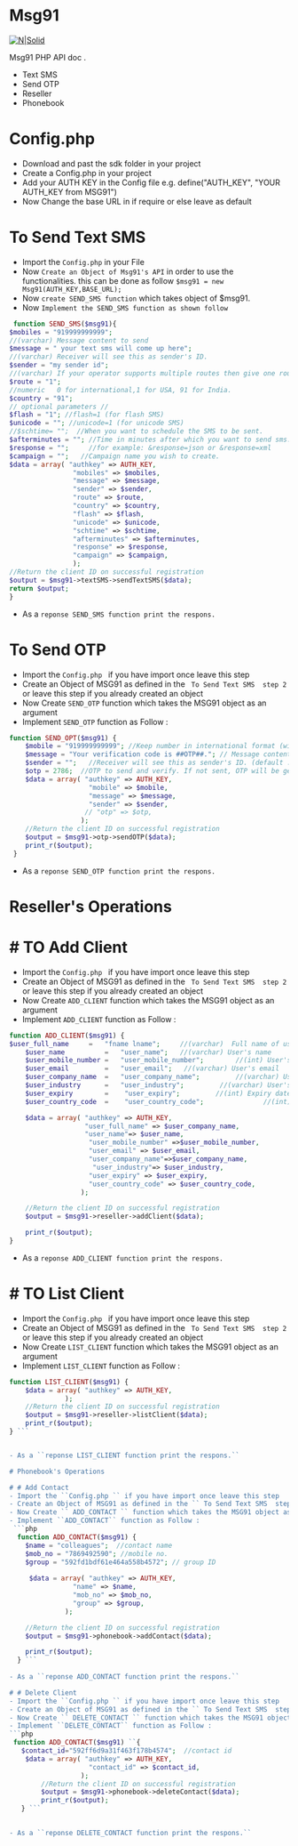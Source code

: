 # Msg91

[![N|Solid](http://images.jdmagicbox.com/indore/t9/0731px731.x731.130801124923.p7t9/catalogue/msg-91-indore-irrtl.jpg)](https://nodesource.com/products/nsolid)

Msg91 PHP API doc .

  - Text SMS
  - Send OTP
  - Reseller
  - Phonebook
 
# Config.php
- Download and past the sdk folder in your project 
- Create a Config.php in your project
- Add your AUTH KEY in the Config file 
 e.g. define("AUTH_KEY", "YOUR AUTH_KEY from MSG91")
- Now Change the base URL in if require or else leave as default

# To Send Text SMS

  - Import the ``Config.php`` in your File  
  - Now ``Create an Object of Msg91's API`` in order to use the functionalities. this can be done as follow
  ``$msg91 = new Msg91(AUTH_KEY,BASE_URL);``
- Now ``create SEND_SMS function`` which takes object of $msg91.
- Now ``Implement the SEND_SMS function as shown follow``
```php
 function SEND_SMS($msg91){
$mobiles = "919999999999";
//(varchar)	Message content to send
$message = " your text sms will come up here";
//(varchar)	Receiver will see this as sender's ID.
$sender = "my sender id";
//(varchar)	If your operator supports multiple routes then give one route name. Eg: route=1 for promotional, route=4 for transactional SMS.
$route = "1";
//numeric	0 for international,1 for USA, 91 for India.
$country = "91";
// optional parameters //
$flash = "1"; //flash=1 (for flash SMS)
$unicode = ""; //unicode=1 (for unicode SMS)
//$schtime= "";  //When you want to schedule the SMS to be sent.
$afterminutes = ""; //Time in minutes after which you want to send sms.
$response = "";     //for example: &response=json or &response=xml
$campaign = "";   //Campaign name you wish to create.
$data = array( "authkey" => AUTH_KEY,
                "mobiles" => $mobiles,
                "message" => $message,
                "sender" => $sender,
                "route" => $route,
                "country" => $country,
                "flash" => $flash,
                "unicode" => $unicode,
                "schtime" => $schtime,
                "afterminutes" => $afterminutes,
                "response" => $response,
                "campaign" => $campaign,
                );
//Return the client ID on successful registration
$output = $msg91->textSMS->sendTextSMS($data);
return $output;
} 
```

- As a ``reponse SEND_SMS function print the respons.``

# To Send  OTP
- Import the ``Config.php `` if you have import once leave this step
- Create an Object of MSG91 as defined in the `` To Send Text SMS  step 2`` or leave this step if you already created an object 
- Now Create `` SEND_OTP `` function which takes the MSG91 object as an argument
- Implement ``SEND_OTP`` function as Follow :

```php
function SEND_OPT($msg91) {
	$mobile = "919999999999"; //Keep number in international format (with country code)
	$message = "Your verification code is ##OTP##."; // Message content to send. (default : Your verification code is ##OTP##.)
	$sender = "";   //Receiver will see this as sender's ID. (default : OTPSMS)
	$otp = 2786;  //OTP to send and verify. If not sent, OTP will be generated.
	$data = array( "authkey" => AUTH_KEY,
		            "mobile" => $mobile,
		            "message" => $message,
		            "sender" => $sender,
		           // "otp" => $otp,
	              );
	//Return the client ID on successful registration
	$output = $msg91->otp->sendOTP($data);
	print_r($output);
 }

```

- As a ``reponse SEND_OTP function print the respons.``

# Reseller's Operations
# # TO Add Client
- Import the ``Config.php `` if you have import once leave this step
- Create an Object of MSG91 as defined in the `` To Send Text SMS  step 2`` or leave this step if you already created an object 
- Now Create `` ADD_CLIENT `` function which takes the MSG91 object as an argument
- Implement ``ADD_CLIENT`` function as Follow :


```php
function ADD_CLIENT($msg91) {
$user_full_name     =   "fname lname";     //(varchar)	Full name of user
	$user_name          =   "user_name";   //(varchar) User's name
	$user_mobile_number =   "user_mobile_number";        //(int) User's mobile
	$user_email         =   "user_email";   //(varchar) User's email
	$user_company_name  =   "user_company_name";         //(varchar) User's company name
	$user_industry      =   "user_industry";         //(varchar) User's industry
	$user_expiry        =    "user_expiry";         //(int) Expiry date of user's account
	$user_country_code  =    "user_country_code";               //(int) User country code

	$data = array( "authkey" => AUTH_KEY,
	               "user_full_name" => $user_company_name,  
	               "user_name"=> $user_name,           
	                "user_mobile_number" =>$user_mobile_number,
	                "user_email" => $user_email,       
	                "user_company_name"=>$user_company_name,  
	                 "user_industry"=> $user_industry,    
	                "user_expiry" => $user_expiry,      
	                "user_country_code" => $user_country_code,
	              );

	//Return the client ID on successful registration
	$output = $msg91->reseller->addClient($data);

	print_r($output);
}

```

- As a ``reponse ADD_CLIENT function print the respons.``


# # TO List Client
- Import the ``Config.php `` if you have import once leave this step
- Create an Object of MSG91 as defined in the `` To Send Text SMS  step 2`` or leave this step if you already created an object 
- Now Create `` LIST_CLIENT `` function which takes the MSG91 object as an argument
- Implement ``LIST_CLIENT`` function as Follow :


```php
function LIST_CLIENT($msg91) {
	$data = array( "authkey" => AUTH_KEY,
              );
	//Return the client ID on successful registration
	$output = $msg91->reseller->listClient($data);
	print_r($output);
} ```


- As a ``reponse LIST_CLIENT function print the respons.``

# Phonebook's Operations

# # Add Contact
- Import the ``Config.php `` if you have import once leave this step
- Create an Object of MSG91 as defined in the `` To Send Text SMS  step 2`` or leave this step if you already created an object 
- Now Create `` ADD_CONTACT `` function which takes the MSG91 object as an argument
- Implement ``ADD_CONTACT`` function as Follow :
 ```php
  function ADD_CONTACT($msg91) {
    $name = "colleagues";  //contact name
    $mob_no = "7869492590"; //mobile no.
    $group = "592fd1bdf61e464a558b4572"; // group ID
 
     $data = array( "authkey" => AUTH_KEY,
	            "name" => $name,
	            "mob_no" => $mob_no,
	            "group" => $group,
              );

	//Return the client ID on successful registration
	$output = $msg91->phonebook->addContact($data);

	print_r($output);
  } ```
  
- As a ``reponse ADD_CONTACT function print the respons.``

# # Delete Client
- Import the ``Config.php `` if you have import once leave this step
- Create an Object of MSG91 as defined in the `` To Send Text SMS  step 2`` or leave this step if you already created an object 
- Now Create `` DELETE_CONTACT `` function which takes the MSG91 object as an argument
- Implement ``DELETE_CONTACT`` function as Follow :
```php
 function ADD_CONTACT($msg91) ``{
   $contact_id="592ff6d9a31f463f178b4574";  //contact id
	$data = array( "authkey" => AUTH_KEY,
		            "contact_id" => $contact_id,
		          );
		//Return the client ID on successful registration
		$output = $msg91->phonebook->deleteContact($data);
		print_r($output); 
   } ```

  
- As a ``reponse DELETE_CONTACT function print the respons.``


